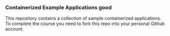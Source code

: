 ### Containerized Example Applications good

This repository contains a collection of sample containerized applications.  To complete the course you need to fork this repo into your personal Github account.
 
 

